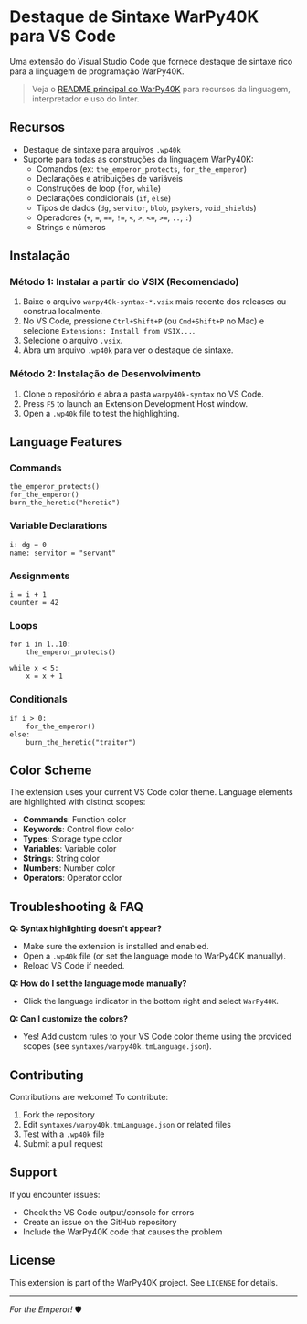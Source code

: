 # Destaque de Sintaxe WarPy40K para VS Code

Uma extensão do Visual Studio Code que fornece destaque de sintaxe rico para a linguagem de programação WarPy40K.

> Veja o [README principal do WarPy40K](../README.md) para recursos da linguagem, interpretador e uso do linter.

## Recursos

- Destaque de sintaxe para arquivos `.wp40k`
- Suporte para todas as construções da linguagem WarPy40K:
  - Comandos (ex: `the_emperor_protects`, `for_the_emperor`)
  - Declarações e atribuições de variáveis
  - Construções de loop (`for`, `while`)
  - Declarações condicionais (`if`, `else`)
  - Tipos de dados (`dg`, `servitor`, `blob`, `psykers`, `void_shields`)
  - Operadores (`+`, `=`, `==`, `!=`, `<`, `>`, `<=`, `>=`, `..`, `:`)
  - Strings e números

## Instalação

### Método 1: Instalar a partir do VSIX (Recomendado)

1. Baixe o arquivo `warpy40k-syntax-*.vsix` mais recente dos releases ou construa localmente.
2. No VS Code, pressione `Ctrl+Shift+P` (ou `Cmd+Shift+P` no Mac) e selecione `Extensions: Install from VSIX...`.
3. Selecione o arquivo `.vsix`.
4. Abra um arquivo `.wp40k` para ver o destaque de sintaxe.

### Método 2: Instalação de Desenvolvimento

1. Clone o repositório e abra a pasta `warpy40k-syntax` no VS Code.
2. Press `F5` to launch an Extension Development Host window.
3. Open a `.wp40k` file to test the highlighting.

## Language Features

### Commands
```warpy40k
the_emperor_protects()
for_the_emperor()
burn_the_heretic("heretic")
```

### Variable Declarations
```warpy40k
i: dg = 0
name: servitor = "servant"
```

### Assignments
```warpy40k
i = i + 1
counter = 42
```

### Loops
```warpy40k
for i in 1..10:
    the_emperor_protects()

while x < 5:
    x = x + 1
```

### Conditionals
```warpy40k
if i > 0:
    for_the_emperor()
else:
    burn_the_heretic("traitor")
```

## Color Scheme

The extension uses your current VS Code color theme. Language elements are highlighted with distinct scopes:
- **Commands**: Function color
- **Keywords**: Control flow color
- **Types**: Storage type color
- **Variables**: Variable color
- **Strings**: String color
- **Numbers**: Number color
- **Operators**: Operator color

## Troubleshooting & FAQ

**Q: Syntax highlighting doesn't appear?**
- Make sure the extension is installed and enabled.
- Open a `.wp40k` file (or set the language mode to WarPy40K manually).
- Reload VS Code if needed.

**Q: How do I set the language mode manually?**
- Click the language indicator in the bottom right and select `WarPy40K`.

**Q: Can I customize the colors?**
- Yes! Add custom rules to your VS Code color theme using the provided scopes (see `syntaxes/warpy40k.tmLanguage.json`).

## Contributing

Contributions are welcome! To contribute:
1. Fork the repository
2. Edit `syntaxes/warpy40k.tmLanguage.json` or related files
3. Test with a `.wp40k` file
4. Submit a pull request

## Support

If you encounter issues:
- Check the VS Code output/console for errors
- Create an issue on the GitHub repository
- Include the WarPy40K code that causes the problem

## License

This extension is part of the WarPy40K project. See `LICENSE` for details.

---

*For the Emperor!* 🛡️ 